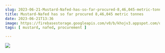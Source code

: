 ```yaml
---
slug: 2023-06-21-Mustard-Nafed-has-so-far-procured-8,46,045-metric-tonnes
title: Mustard-Nafed has so far procured 8,46,045 metric tonnes
date: 2023-06-21T13:36
image: https://firebasestorage.googleapis.com/v0/b/khojv3.appspot.com/o/posts%2FtLxgJhW25JznnCWqb1Yc%2FnDQInOGVMsBCJouxKdSN?alt=media&token=0cf64551-80cc-4324-bc7f-3b08fdaffd86
tags: [ mustard, nafed, procurement ]

---
```


![](https://firebasestorage.googleapis.com/v0/b/khojv3.appspot.com/o/posts%2FtLxgJhW25JznnCWqb1Yc%2FnDQInOGVMsBCJouxKdSN?alt=media&token=0cf64551-80cc-4324-bc7f-3b08fdaffd86)
